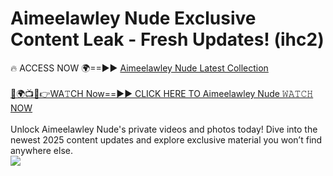 # Aimeelawley Nude Exclusive Content Leak - Fresh Updates! (ihc2)

🔥 ACCESS NOW 🌍==►► <a href="https://tinyurl.com/yc657z5k" rel="nofollow">Aimeelawley Nude Latest Collection</a>
<br><br>
[🔴🌍📺📱👉WA𝚃CH Now==►► CLICK HERE TO Aimeelawley Nude 𝚆𝙰𝚃𝙲𝙷 NOW](https://tinyurl.com/yc657z5k)
<br><br>
Unlock Aimeelawley Nude's private videos and photos today! Dive into the newest 2025 content updates and explore exclusive material you won’t find anywhere else.
<br>
<a href="https://tinyurl.com/yc657z5k" rel="nofollow" data-target="animated-image.originalLink"><img src="https://camo.githubusercontent.com/8a4f000d20f83aca3bf7ec5f350d767afa0574a8a352519fd8cfa583a6f93a33/68747470733a2f2f692e696d6775722e636f6d2f644a486b345a712e676966" data-canonical-src="https://i.imgur.com/dJHk4Zq.gif" style="max-width: 100%; display: inline-block;" data-target="animated-image.originalImage"></a>
<br>
